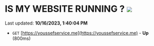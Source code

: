 # IS MY WEBSITE RUNNING ? [![](https://img.shields.io/static/v1?label=Sponsor&message=%E2%9D%A4&logo=GitHub&color=%23fe8e86)](https://github.com/sponsors/<username>)

Last updated: **10/16/2023, 1:40:04 PM**

- `GET` [https://youssefservice.me](https://youssefservice.me) - **Up** (800ms)
